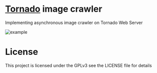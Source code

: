 # [Tornado](https://github.com/tornadoweb/tornado#tornado-web-server) image crawler

Implementing asynchronous image crawler on Tornado Web Server

![example](/example.gif?raw=true "")

# License
This project is licensed under the GPLv3 see the LICENSE file for details

